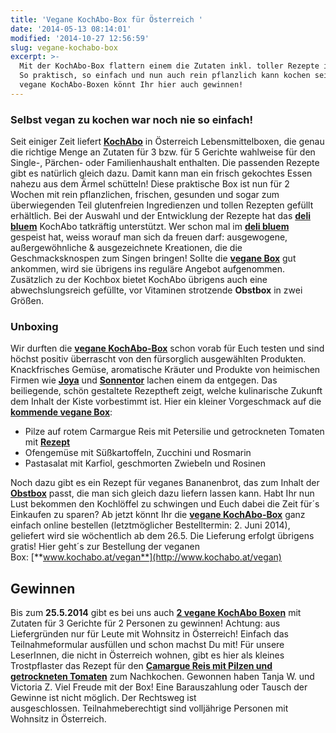 ```yaml
---
title: 'Vegane KochAbo-Box für Österreich '
date: '2014-05-13 08:14:01'
modified: '2014-10-27 12:56:59'
slug: vegane-kochabo-box
excerpt: >-
  Mit der KochAbo-Box flattern einem die Zutaten inkl. toller Rezepte ins Haus.
  So praktisch, so einfach und nun auch rein pflanzlich kann kochen sein! 2
  vegane KochAbo-Boxen könnt Ihr hier auch gewinnen!
---
```


### Selbst vegan zu kochen war noch nie so einfach!

Seit einiger Zeit liefert [**KochAbo**](http://www.kochabo.at/) in Österreich Lebensmittelboxen, die genau die richtige Menge an Zutaten für 3 bzw. für 5 Gerichte wahlweise für den Single-, Pärchen- oder Familienhaushalt enthalten. Die passenden Rezepte gibt es natürlich gleich dazu. Damit kann man ein frisch gekochtes Essen nahezu aus dem Ärmel schütteln! Diese praktische Box ist nun für 2 Wochen mit rein pflanzlichen, frischen, gesunden und sogar zum überwiegenden Teil glutenfreien Ingredienzen und tollen Rezepten gefüllt erhältlich. Bei der Auswahl und der Entwicklung der Rezepte hat das [**deli bluem**](https://www.veganblatt.com/deli-bluem) KochAbo tatkräftig unterstützt. Wer schon mal im [**deli bluem**](https://www.veganblatt.com/deli-bluem) gespeist hat, weiss worauf man sich da freuen darf: ausgewogene, außergewöhnliche & ausgezeichnete Kreationen, die die Geschmacksknospen zum Singen bringen! Sollte die [**vegane Box**](http://www.kochabo.at/vegan) gut ankommen, wird sie übrigens ins reguläre Angebot aufgenommen. Zusätzlich zu der Kochbox bietet KochAbo übrigens auch eine abwechslungsreich gefüllte, vor Vitaminen strotzende **Obstbox** in zwei Größen. [<!-- Image removed (no copyright): kochabo-unboxing.jpg -->](https://www.veganblatt.com/i/kochabo-unboxing.jpg)

### Unboxing

Wir durften die [**vegane KochAbo-Box**](http://www.kochabo.at/vegan) schon vorab für Euch testen und sind höchst positiv überrascht von den fürsorglich ausgewählten Produkten. Knackfrisches Gemüse, aromatische Kräuter und Produkte von heimischen Firmen wie [**Joya**](http://www.joya.info/home/) und [**Sonnentor**](http://www.sonnentor.com/) lachen einem da entgegen. Das beiliegende, schön gestaltete Rezeptheft zeigt, welche kulinarische Zukunft dem Inhalt der Kiste vorbestimmt ist. Hier ein kleiner Vorgeschmack auf die [**kommende vegane Box**](http://www.kochabo.at/vegan):

*   Pilze auf rotem Carmargue Reis mit Petersilie und getrockneten Tomaten mit [**Rezept**](https://www.veganblatt.com/carmargue-reis-mit-pilzen)
*   Ofengemüse mit Süßkartoffeln, Zucchini und Rosmarin
*   Pastasalat mit Karfiol, geschmorten Zwiebeln und Rosinen

Noch dazu gibt es ein Rezept für veganes Bananenbrot, das zum Inhalt der [**Obstbox**](http://www.kochabo.at/obstbox/) passt, die man sich gleich dazu liefern lassen kann. Habt Ihr nun Lust bekommen den Kochlöffel zu schwingen und Euch dabei die Zeit für´s Einkaufen zu sparen? Ab jetzt könnt Ihr die [**vegane KochAbo-Box**](http://www.kochabo.at/vegan) ganz einfach online bestellen (letztmöglicher Bestelltermin: 2. Juni 2014), geliefert wird sie wöchentlich ab dem 26.5. Die Lieferung erfolgt übrigens gratis! Hier geht´s zur Bestellung der veganen Box: [**www.kochabo.at/vegan**](http://www.kochabo.at/vegan)

## Gewinnen

Bis zum **25.5.2014** gibt es bei uns auch [**2 vegane KochAbo Boxen**](http://www.kochabo.at/vegan) mit Zutaten für 3 Gerichte für 2 Personen zu gewinnen! Achtung: aus Liefergründen nur für Leute mit Wohnsitz in Österreich! Einfach das Teilnahmeformular ausfüllen und schon machst Du mit! Für unsere LeserInnen, die nicht in Österreich wohnen, gibt es hier als kleines Trostpflaster das Rezept für den [**Camargue Reis mit Pilzen und getrockneten Tomaten**](https://www.veganblatt.com/carmargue-reis-mit-pilzen) zum Nachkochen. Gewonnen haben Tanja W. und Victoria Z. Viel Freude mit der Box! Eine Barauszahlung oder Tausch der Gewinne ist nicht möglich. Der Rechtsweg ist ausgeschlossen. Teilnahmeberechtigt sind volljährige Personen mit Wohnsitz in Österreich.
